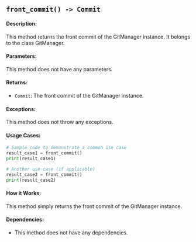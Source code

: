 ## `front_commit() -> Commit`

#### Description:
This method returns the front commit of the GitManager instance. It belongs to the class GitManager.

#### Parameters:
This method does not have any parameters.

#### Returns:
- `Commit`: The front commit of the GitManager instance.

#### Exceptions:
This method does not throw any exceptions.

#### Usage Cases:

```python
# Sample code to demonstrate a common use case
result_case1 = front_commit()
print(result_case1)

# Another use case (if applicable)
result_case2 = front_commit()
print(result_case2)
```

#### How it Works:
This method simply returns the front commit of the GitManager instance.

#### Dependencies:
- This method does not have any dependencies.